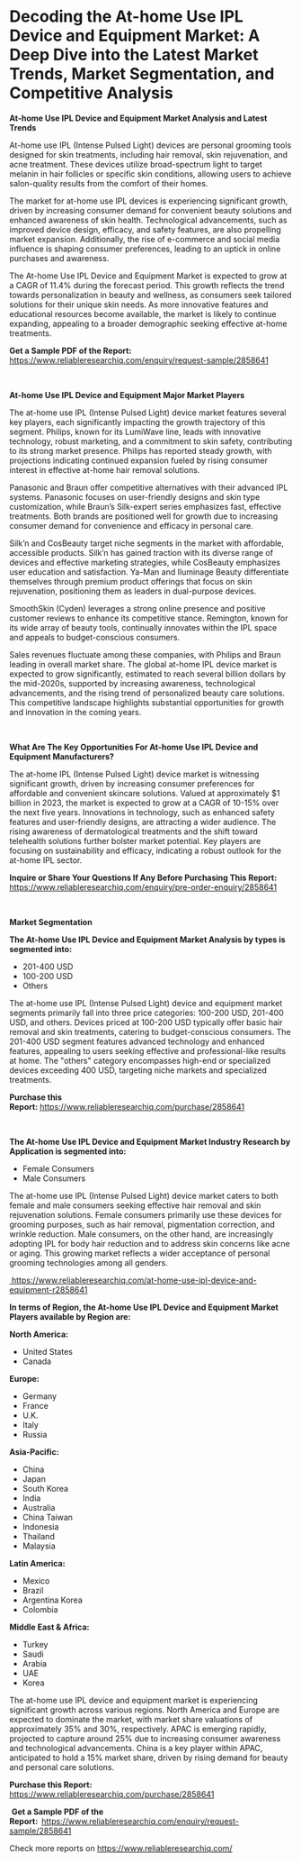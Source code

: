 <p><h1>Decoding the At-home Use IPL Device and Equipment Market: A Deep Dive into the Latest Market Trends, Market Segmentation, and Competitive Analysis</h1></p><p><strong>At-home Use IPL Device and Equipment Market Analysis and Latest Trends</strong></p>
<p><p>At-home use IPL (Intense Pulsed Light) devices are personal grooming tools designed for skin treatments, including hair removal, skin rejuvenation, and acne treatment. These devices utilize broad-spectrum light to target melanin in hair follicles or specific skin conditions, allowing users to achieve salon-quality results from the comfort of their homes.</p><p>The market for at-home use IPL devices is experiencing significant growth, driven by increasing consumer demand for convenient beauty solutions and enhanced awareness of skin health. Technological advancements, such as improved device design, efficacy, and safety features, are also propelling market expansion. Additionally, the rise of e-commerce and social media influence is shaping consumer preferences, leading to an uptick in online purchases and awareness.</p><p>The At-home Use IPL Device and Equipment Market is expected to grow at a CAGR of 11.4% during the forecast period. This growth reflects the trend towards personalization in beauty and wellness, as consumers seek tailored solutions for their unique skin needs. As more innovative features and educational resources become available, the market is likely to continue expanding, appealing to a broader demographic seeking effective at-home treatments.</p></p>
<p><strong>Get a Sample PDF of the Report:&nbsp;</strong> <a href="https://www.reliableresearchiq.com/enquiry/request-sample/2858641?utm_campaign=3136&utm_medium=2&utm_source=Github&utm_content=ia&utm_term=12032025&utm_id=at-home-use-ipl-device-and-equipment">https://www.reliableresearchiq.com/enquiry/request-sample/2858641</a></p>
<p>&nbsp;</p>
<p><strong>At-home Use IPL Device and Equipment Major Market Players</strong></p>
<p><p>The at-home use IPL (Intense Pulsed Light) device market features several key players, each significantly impacting the growth trajectory of this segment. Philips, known for its LumiWave line, leads with innovative technology, robust marketing, and a commitment to skin safety, contributing to its strong market presence. Philips has reported steady growth, with projections indicating continued expansion fueled by rising consumer interest in effective at-home hair removal solutions.</p><p>Panasonic and Braun offer competitive alternatives with their advanced IPL systems. Panasonic focuses on user-friendly designs and skin type customization, while Braun’s Silk-expert series emphasizes fast, effective treatments. Both brands are positioned well for growth due to increasing consumer demand for convenience and efficacy in personal care.</p><p>Silk’n and CosBeauty target niche segments in the market with affordable, accessible products. Silk’n has gained traction with its diverse range of devices and effective marketing strategies, while CosBeauty emphasizes user education and satisfaction. Ya-Man and Iluminage Beauty differentiate themselves through premium product offerings that focus on skin rejuvenation, positioning them as leaders in dual-purpose devices.</p><p>SmoothSkin (Cyden) leverages a strong online presence and positive customer reviews to enhance its competitive stance. Remington, known for its wide array of beauty tools, continually innovates within the IPL space and appeals to budget-conscious consumers.</p><p>Sales revenues fluctuate among these companies, with Philips and Braun leading in overall market share. The global at-home IPL device market is expected to grow significantly, estimated to reach several billion dollars by the mid-2020s, supported by increasing awareness, technological advancements, and the rising trend of personalized beauty care solutions. This competitive landscape highlights substantial opportunities for growth and innovation in the coming years.</p></p>
<p>&nbsp;</p>
<p><strong>What Are The Key Opportunities For At-home Use IPL Device and Equipment Manufacturers?</strong></p>
<p><p>The at-home IPL (Intense Pulsed Light) device market is witnessing significant growth, driven by increasing consumer preferences for affordable and convenient skincare solutions. Valued at approximately $1 billion in 2023, the market is expected to grow at a CAGR of 10-15% over the next five years. Innovations in technology, such as enhanced safety features and user-friendly designs, are attracting a wider audience. The rising awareness of dermatological treatments and the shift toward telehealth solutions further bolster market potential. Key players are focusing on sustainability and efficacy, indicating a robust outlook for the at-home IPL sector.</p></p>
<p><strong>Inquire or Share Your Questions If Any Before Purchasing This Report:</strong> <a href="https://www.reliableresearchiq.com/enquiry/pre-order-enquiry/2858641?utm_campaign=3136&utm_medium=2&utm_source=Github&utm_content=ia&utm_term=12032025&utm_id=at-home-use-ipl-device-and-equipment">https://www.reliableresearchiq.com/enquiry/pre-order-enquiry/2858641</a></p>
<p>&nbsp;</p>
<p><strong>Market Segmentation</strong></p>
<p><strong>The At-home Use IPL Device and Equipment Market Analysis by types is segmented into:</strong></p>
<p><ul><li>201-400 USD</li><li>100-200 USD</li><li>Others</li></ul></p>
<p><p>The at-home use IPL (Intense Pulsed Light) device and equipment market segments primarily fall into three price categories: 100-200 USD, 201-400 USD, and others. Devices priced at 100-200 USD typically offer basic hair removal and skin treatments, catering to budget-conscious consumers. The 201-400 USD segment features advanced technology and enhanced features, appealing to users seeking effective and professional-like results at home. The "others" category encompasses high-end or specialized devices exceeding 400 USD, targeting niche markets and specialized treatments.</p></p>
<p><strong>Purchase this Report:&nbsp;</strong><a href="https://www.reliableresearchiq.com/purchase/2858641?utm_campaign=3136&utm_medium=2&utm_source=Github&utm_content=ia&utm_term=12032025&utm_id=at-home-use-ipl-device-and-equipment">https://www.reliableresearchiq.com/purchase/2858641</a></p>
<p>&nbsp;</p>
<p><strong>The At-home Use IPL Device and Equipment Market Industry Research by Application is segmented into:</strong></p>
<p><ul><li>Female Consumers</li><li>Male Consumers</li></ul></p>
<p><p>The at-home use IPL (Intense Pulsed Light) device market caters to both female and male consumers seeking effective hair removal and skin rejuvenation solutions. Female consumers primarily use these devices for grooming purposes, such as hair removal, pigmentation correction, and wrinkle reduction. Male consumers, on the other hand, are increasingly adopting IPL for body hair reduction and to address skin concerns like acne or aging. This growing market reflects a wider acceptance of personal grooming technologies among all genders.</p></p>
<p><a href="https://www.reliableresearchiq.com/at-home-use-ipl-device-and-equipment-r2858641?utm_campaign=3136&utm_medium=2&utm_source=Github&utm_content=ia&utm_term=12032025&utm_id=at-home-use-ipl-device-and-equipment">&nbsp;https://www.reliableresearchiq.com/at-home-use-ipl-device-and-equipment-r2858641</a></p>
<p><strong>In terms of Region, the At-home Use IPL Device and Equipment Market Players available by Region are:</strong></p>
<p>
    <p> <strong> North America: </strong>
        <ul>
            <li>United States</li>
            <li>Canada</li>
        </ul>
        </p> 
    <p> <strong> Europe: </strong>
        <ul>
            <li>Germany</li>
            <li>France</li>
            <li>U.K.</li>
            <li>Italy</li>
            <li>Russia</li>
        </ul>
        </p> 
    <p> <strong> Asia-Pacific: </strong>
        <ul>
            <li>China</li>
            <li>Japan</li>
            <li>South Korea</li>
            <li>India</li>
            <li>Australia</li>
            <li>China Taiwan</li>
            <li>Indonesia</li>
            <li>Thailand</li>
            <li>Malaysia</li>
        </ul>
        </p> 
    <p> <strong> Latin America: </strong>
        <ul>
            <li>Mexico</li>
            <li>Brazil</li>
            <li>Argentina Korea</li>
            <li>Colombia</li>
        </ul>
        </p> 
    <p> <strong> Middle East & Africa: </strong>
        <ul>
            <li>Turkey</li>
            <li>Saudi</li>
            <li>Arabia</li>
            <li>UAE</li>
            <li>Korea</li>
        </ul>
    </p>
    </p>
<p><p>The at-home use IPL device and equipment market is experiencing significant growth across various regions. North America and Europe are expected to dominate the market, with market share valuations of approximately 35% and 30%, respectively. APAC is emerging rapidly, projected to capture around 25% due to increasing consumer awareness and technological advancements. China is a key player within APAC, anticipated to hold a 15% market share, driven by rising demand for beauty and personal care solutions.</p></p>
<p><strong>Purchase this Report: </strong><a href="https://www.reliableresearchiq.com/purchase/2858641?utm_campaign=3136&utm_medium=2&utm_source=Github&utm_content=ia&utm_term=12032025&utm_id=at-home-use-ipl-device-and-equipment">https://www.reliableresearchiq.com/purchase/2858641</a></p>
<p>&nbsp;<strong>Get a Sample PDF of the Report:&nbsp;&nbsp;</strong><a href="https://www.reliableresearchiq.com/enquiry/request-sample/2858641?utm_campaign=3136&utm_medium=2&utm_source=Github&utm_content=ia&utm_term=12032025&utm_id=at-home-use-ipl-device-and-equipment">https://www.reliableresearchiq.com/enquiry/request-sample/2858641</a></p>
<p><strong></strong></p>
<p>Check more reports on <a href="https://www.reliableresearchiq.com/?utm_campaign=3136&utm_medium=2&utm_source=Github&utm_content=ia&utm_term=12032025&utm_id=at-home-use-ipl-device-and-equipment">https://www.reliableresearchiq.com/</a></p>
